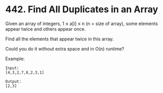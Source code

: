 # 442. Find All Duplicates in an Array

Given an array of integers, 1 ≤ a[i] ≤ n (n = size of array), some elements appear twice and others appear once.

Find all the elements that appear twice in this array.

Could you do it without extra space and in O(n) runtime?

Example:

``` shell
Input:
[4,3,2,7,8,2,3,1]

Output:
[2,3]
```
